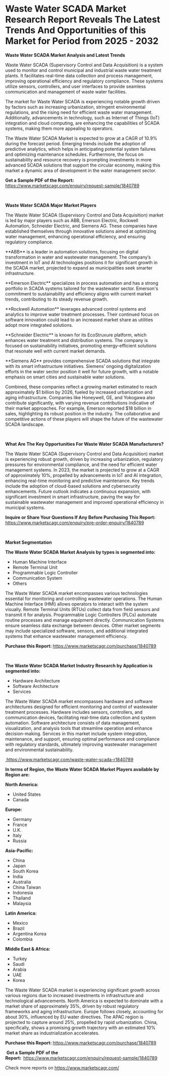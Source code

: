 <p><h1>Waste Water SCADA Market Research Report Reveals The Latest Trends And Opportunities of this Market for Period from 2025 - 2032</h1></p><p><strong>Waste Water SCADA Market Analysis and Latest Trends</strong></p>
<p><p>Waste Water SCADA (Supervisory Control and Data Acquisition) is a system used to monitor and control municipal and industrial waste water treatment plants. It facilitates real-time data collection and process management, improving operational efficiency and regulatory compliance. These systems utilize sensors, controllers, and user interfaces to provide seamless communication and management of waste water facilities.</p><p>The market for Waste Water SCADA is experiencing notable growth driven by factors such as increasing urbanization, stringent environmental regulations, and the rising need for efficient waste water management. Additionally, advancements in technology, such as Internet of Things (IoT) integration and cloud computing, are enhancing the capabilities of SCADA systems, making them more appealing to operators.</p><p>The Waste Water SCADA Market is expected to grow at a CAGR of 10.9% during the forecast period. Emerging trends include the adoption of predictive analytics, which helps in anticipating potential system failures and optimizing maintenance schedules. Furthermore, the focus on sustainability and resource recovery is prompting investments in more advanced SCADA solutions that support the circular economy, making this market a dynamic area of development in the water management sector.</p></p>
<p><strong>Get a Sample PDF of the Report:&nbsp;</strong> <a href="https://www.marketscagr.com/enquiry/request-sample/1840789?utm_campaign=2215&utm_medium=2&utm_source=Github&utm_content=ia&utm_term=19022025&utm_id=waste-water-scada">https://www.marketscagr.com/enquiry/request-sample/1840789</a></p>
<p>&nbsp;</p>
<p><strong>Waste Water SCADA Major Market Players</strong></p>
<p><p>The Waste Water SCADA (Supervisory Control and Data Acquisition) market is led by major players such as ABB, Emerson Electric, Rockwell Automation, Schneider Electric, and Siemens AG. These companies have established themselves through innovative solutions aimed at optimizing water management, enhancing operational efficiency, and ensuring regulatory compliance. </p><p>**ABB** is a leader in automation solutions, focusing on digital transformation in water and wastewater management. The company’s investment in IoT and AI technologies positions it for significant growth in the SCADA market, projected to expand as municipalities seek smarter infrastructure.</p><p>**Emerson Electric** specializes in process automation and has a strong portfolio in SCADA systems tailored for the wastewater sector. Emerson's commitment to sustainability and efficiency aligns with current market trends, contributing to its steady revenue growth.</p><p>**Rockwell Automation** leverages advanced control systems and analytics to improve water treatment processes. Their continued focus on software innovation could lead to an increased market share as utilities adopt more integrated solutions.</p><p>**Schneider Electric** is known for its EcoStruxure platform, which enhances water treatment and distribution systems. The company is focused on sustainability initiatives, promoting energy-efficient solutions that resonate well with current market demands.</p><p>**Siemens AG** provides comprehensive SCADA solutions that integrate with its smart infrastructure initiatives. Siemens’ ongoing digitalization efforts in the water sector position it well for future growth, with a notable emphasis on smart cities and sustainable water solutions.</p><p>Combined, these companies reflect a growing market estimated to reach approximately $1 billion by 2026, fueled by increased urbanization and aging infrastructure. Companies like Honeywell, GE, and Yokogawa also contribute significantly, with varying revenue contributions indicative of their market approaches. For example, Emerson reported $18 billion in sales, highlighting its robust position in the industry. The collaborative and competitive actions of these players will shape the future of the wastewater SCADA landscape.</p></p>
<p>&nbsp;</p>
<p><strong>What Are The Key Opportunities For Waste Water SCADA Manufacturers?</strong></p>
<p><p>The Waste Water SCADA (Supervisory Control and Data Acquisition) market is experiencing robust growth, driven by increasing urbanization, regulatory pressures for environmental compliance, and the need for efficient water management systems. In 2023, the market is projected to grow at a CAGR of approximately 10%, propelled by advancements in IoT and AI integration, enhancing real-time monitoring and predictive maintenance. Key trends include the adoption of cloud-based solutions and cybersecurity enhancements. Future outlook indicates a continuous expansion, with significant investment in smart infrastructure, paving the way for sustainable wastewater management and improved operational efficiency in municipal systems.</p></p>
<p><strong>Inquire or Share Your Questions If Any Before Purchasing This Report:</strong> <a href="https://www.marketscagr.com/enquiry/pre-order-enquiry/1840789?utm_campaign=2215&utm_medium=2&utm_source=Github&utm_content=ia&utm_term=19022025&utm_id=waste-water-scada">https://www.marketscagr.com/enquiry/pre-order-enquiry/1840789</a></p>
<p>&nbsp;</p>
<p><strong>Market Segmentation</strong></p>
<p><strong>The Waste Water SCADA Market Analysis by types is segmented into:</strong></p>
<p><ul><li>Human Machine Interface</li><li>Remote Terminal Unit</li><li>Programmable Logic Controller</li><li>Communication System</li><li>Others</li></ul></p>
<p><p>The Waste Water SCADA market encompasses various technologies essential for monitoring and controlling wastewater operations. The Human Machine Interface (HMI) allows operators to interact with the system visually. Remote Terminal Units (RTUs) collect data from field sensors and transmit it for analysis. Programmable Logic Controllers (PLCs) automate routine processes and manage equipment directly. Communication Systems ensure seamless data exchange between devices. Other market segments may include specialized software, sensors, and additional integrated systems that enhance wastewater management efficiency.</p></p>
<p><strong>Purchase this Report:&nbsp;</strong><a href="https://www.marketscagr.com/purchase/1840789?utm_campaign=2215&utm_medium=2&utm_source=Github&utm_content=ia&utm_term=19022025&utm_id=waste-water-scada">https://www.marketscagr.com/purchase/1840789</a></p>
<p>&nbsp;</p>
<p><strong>The Waste Water SCADA Market Industry Research by Application is segmented into:</strong></p>
<p><ul><li>Hardware Architecture</li><li>Software Architecture</li><li>Services</li></ul></p>
<p><p>The Waste Water SCADA market encompasses hardware and software architectures designed for efficient monitoring and control of wastewater treatment processes. Hardware includes sensors, controllers, and communication devices, facilitating real-time data collection and system automation. Software architecture consists of data management, visualization, and analysis tools that streamline operation and enhance decision-making. Services in this market include system integration, maintenance, and support, ensuring optimal performance and compliance with regulatory standards, ultimately improving wastewater management and environmental sustainability.</p></p>
<p><a href="https://www.marketscagr.com/waste-water-scada-r1840789?utm_campaign=2215&utm_medium=2&utm_source=Github&utm_content=ia&utm_term=19022025&utm_id=waste-water-scada">&nbsp;https://www.marketscagr.com/waste-water-scada-r1840789</a></p>
<p><strong>In terms of Region, the Waste Water SCADA Market Players available by Region are:</strong></p>
<p>
    <p> <strong> North America: </strong>
        <ul>
            <li>United States</li>
            <li>Canada</li>
        </ul>
        </p> 
    <p> <strong> Europe: </strong>
        <ul>
            <li>Germany</li>
            <li>France</li>
            <li>U.K.</li>
            <li>Italy</li>
            <li>Russia</li>
        </ul>
        </p> 
    <p> <strong> Asia-Pacific: </strong>
        <ul>
            <li>China</li>
            <li>Japan</li>
            <li>South Korea</li>
            <li>India</li>
            <li>Australia</li>
            <li>China Taiwan</li>
            <li>Indonesia</li>
            <li>Thailand</li>
            <li>Malaysia</li>
        </ul>
        </p> 
    <p> <strong> Latin America: </strong>
        <ul>
            <li>Mexico</li>
            <li>Brazil</li>
            <li>Argentina Korea</li>
            <li>Colombia</li>
        </ul>
        </p> 
    <p> <strong> Middle East & Africa: </strong>
        <ul>
            <li>Turkey</li>
            <li>Saudi</li>
            <li>Arabia</li>
            <li>UAE</li>
            <li>Korea</li>
        </ul>
    </p>
    </p>
<p><p>The Waste Water SCADA market is experiencing significant growth across various regions due to increased investments in infrastructure and technological advancements. North America is expected to dominate with a market share of approximately 35%, driven by robust regulatory frameworks and aging infrastructure. Europe follows closely, accounting for about 30%, influenced by EU water directives. The APAC region is projected to capture around 25%, propelled by rapid urbanization. China, specifically, shows a promising growth trajectory with an estimated 10% market share as industrialization accelerates.</p></p>
<p><strong>Purchase this Report: </strong><a href="https://www.marketscagr.com/purchase/1840789?utm_campaign=2215&utm_medium=2&utm_source=Github&utm_content=ia&utm_term=19022025&utm_id=waste-water-scada">https://www.marketscagr.com/purchase/1840789</a></p>
<p>&nbsp;<strong>Get a Sample PDF of the Report:&nbsp;&nbsp;</strong><a href="https://www.marketscagr.com/enquiry/request-sample/1840789?utm_campaign=2215&utm_medium=2&utm_source=Github&utm_content=ia&utm_term=19022025&utm_id=waste-water-scada">https://www.marketscagr.com/enquiry/request-sample/1840789</a></p>
<p><strong></strong></p>
<p>Check more reports on <a href="https://www.marketscagr.com/?utm_campaign=2215&utm_medium=2&utm_source=Github&utm_content=ia&utm_term=19022025&utm_id=waste-water-scada">https://www.marketscagr.com/</a></p>